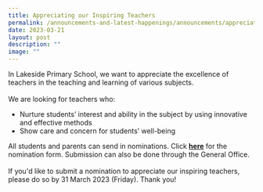 ```yaml
---
title: Appreciating our Inspiring Teachers
permalink: /announcements-and-latest-happenings/announcements/appreciating-our-inspiring-teachers/
date: 2023-03-21
layout: post
description: ""
image: ""
---
```


In Lakeside Primary School, we want to appreciate the excellence of teachers in the teaching and learning of various subjects.
<br><br>
We are looking for teachers who:
<ul>
<li>Nurture students’ interest and ability in the subject by using innovative and effective methods</li>
<li>Show care and concern for students’ well-being</li>
</ul>
All students and parents can send in nominations. Click <a href="https://forms.gle/Ne6Gfu9rgdMGd7yz8"><b>here</b></a> for the nomination form. Submission can also be done through the General Office.
<br><br>
If you'd like to submit a nomination to appreciate our inspiring teachers, please do so by 31 March 2023 (Friday). Thank you!